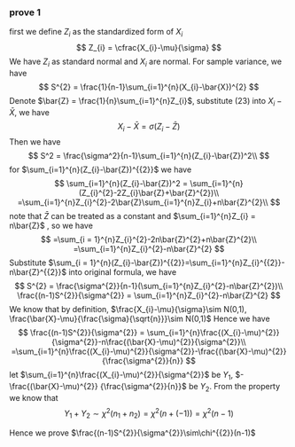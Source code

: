 ### prove 1

first we define $Z_{i}$ as the standardized form of $X_{i}$
$$
Z_{i} = \cfrac{X_{i}-\mu}{\sigma}
$$
We have $Z_{i}$ as standard normal and $X_{i}$ are normal. For sample variance, we have
$$
S^{2} = \frac{1}{n-1}\sum_{i=1}^{n}(X_{i}-\bar{X})^{2}
$$
Denote $\bar{Z} = \frac{1}{n}\sum_{i=1}^{n}Z_{i}$, substitute (23) into $X_{i}-\bar{X}$, we have
$$
X_{i}-\bar{X}=\sigma(Z_{i}-\bar{Z})
$$
Then we have 
$$
S^2 = \frac{\sigma^2}{n-1}\sum_{i=1}^{n}(Z_{i}-\bar{Z})^2\\
$$
for  $\sum_{i=1}^{n}(Z_{i}-\bar{Z})^{{2}}$ we have
$$
\sum_{i=1}^{n}(Z_{i}-\bar{Z})^2 = \sum_{i=1}^{n}(Z_{i}^{2}-2Z_{i}\bar{Z}+\bar{Z}^{2})\\
=\sum_{i=1}^{n}Z_{i}^{2}-2\bar{Z}\sum_{i=1}^{n}Z_{i}+n\bar{Z}^{2}\\
$$
note that $\bar{Z}$ can be treated as a constant and $\sum_{i=1}^{n}Z_{i} = n\bar{Z}$ , so we have
$$
=\sum_{i = 1}^{n}Z_{i}^{2}-2n\bar{Z}^{2}+n\bar{Z}^{2}\\
=\sum_{i=1}^{n}Z_{i}^{2}-n\bar{Z}^{2}
$$
Substitute $\sum_{i = 1}^{n}(Z_{i}-\bar{Z})^{{2}}=\sum_{i=1}^{n}Z_{i}^{{2}}-n\bar{Z}^{{2}}$ into original formula, we have
$$
S^{2} = \frac{\sigma^{2}}{n-1}(\sum_{i=1}^{n}Z_{i}^{2}-n\bar{Z}^{2})\\
\frac{(n-1)S^{2}}{\sigma^{2}} = \sum_{i=1}^{n}Z_{i}^{2}-n\bar{Z}^{2}
$$
We know that by definition, $\frac{X_{i}-\mu}{\sigma}\sim N(0,1), \frac{\bar{X}-\mu}{\frac{\sigma}{\sqrt{n}}}\sim N(0,1)$  Hence we have
$$
\frac{(n-1)S^{2}}{\sigma^{2}} = \sum_{i=1}^{n}\frac{(X_{i}-\mu)^{2}}{\sigma^{2}}-n\frac{(\bar{X}-\mu)^{2}}{\sigma^{2}}\\
=\sum_{i=1}^{n}\frac{(X_{i}-\mu)^{2}}{\sigma^{2}}-\frac{(\bar{X}-\mu)^{2}}{\frac{\sigma^{2}}{n}}
$$
let $\sum_{i=1}^{n}\frac{(X_{i}-\mu)^{2}}{\sigma^{2}}$ be $Y_{1}$, $-\frac{(\bar{X}-\mu)^{2}} {\frac{\sigma^{2}}{n}}$ be $Y_{{2}}$​. From the property we know that
$$
Y_{1}+Y_{2} \sim\chi^{2}(n_{1}+n_{2}) =\chi^2(n+(-1))=\chi^{2}(n-1)
$$


 Hence we prove  $\frac{(n-1)S^{2}}{\sigma^{2}}\sim\chi^{{2}}(n-1)$ 